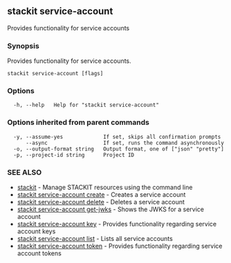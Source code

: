## stackit service-account

Provides functionality for service accounts

### Synopsis

Provides functionality for service accounts.

```
stackit service-account [flags]
```

### Options

```
  -h, --help   Help for "stackit service-account"
```

### Options inherited from parent commands

```
  -y, --assume-yes             If set, skips all confirmation prompts
      --async                  If set, runs the command asynchronously
  -o, --output-format string   Output format, one of ["json" "pretty"]
  -p, --project-id string      Project ID
```

### SEE ALSO

* [stackit](./stackit.md)	 - Manage STACKIT resources using the command line
* [stackit service-account create](./stackit_service-account_create.md)	 - Creates a service account
* [stackit service-account delete](./stackit_service-account_delete.md)	 - Deletes a service account
* [stackit service-account get-jwks](./stackit_service-account_get-jwks.md)	 - Shows the JWKS for a service account
* [stackit service-account key](./stackit_service-account_key.md)	 - Provides functionality regarding service account keys
* [stackit service-account list](./stackit_service-account_list.md)	 - Lists all service accounts
* [stackit service-account token](./stackit_service-account_token.md)	 - Provides functionality regarding service account tokens

